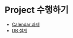 # Project 수행하기 

- [Calendar 과제](https://github.com/keepinmindsh/tech-course/blob/main/project/calendar/README.md)
- [DB 설계](https://github.com/keepinmindsh/tech-course/blob/main/project/db/README.md)

